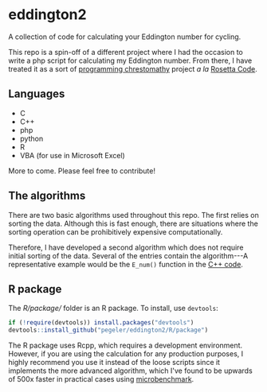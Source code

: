 # eddington2
A collection of code for calculating your Eddington number for cycling.

This repo is a spin-off of a different project where I had the occasion to
write a php script for calculating my Eddington number. From there, I have
treated it as a sort of 
[programming chrestomathy](http://en.wikipedia.org/wiki/Chrestomathy) project 
*a la* [Rosetta Code](https://rosettacode.org).

## Languages

* C
* C++
* php
* python
* R
* VBA (for use in Microsoft Excel)

More to come. Please feel free to contribute!

## The algorithms

There are two basic algorithms used throughout this repo. The first
relies on sorting the data. Although this is fast enough,
there are situations where the sorting operation can be prohibitively 
expensive computationally.

Therefore, I have developed a second algorithm which does not require
initial sorting of the data. Several of the entries contain the 
algorithm---A representative example would be the `E_num()` function in the 
[C++ code](cpp/E_num.cpp).

## R package

The *R/package/* folder is an R package. To install, use `devtools`:

```r
if (!require(devtools)) install.packages("devtools")
devtools::install_github("pegeler/eddington2/R/package")
```

The R package uses Rcpp, which requires a development environment. However,
if you are using the calculation for any production purposes, I highly recommend
you use it instead of the loose scripts since it implements the more advanced 
algorithm, which I've found to be upwards of 500x faster in practical cases
using [microbenchmark](https://github.com/joshuaulrich/microbenchmark/).

